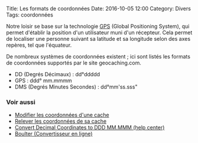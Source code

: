 Title: Les formats de coordonnées
Date: 2016-10-05 12:00
Category: Divers
Tags: coordonnées

Notre loisir se base sur la technologie
[GPS](https://fr.wikipedia.org/wiki/Global_Positioning_System) (Global
Positioning System), qui permet d'établir la position d'un utilisateur muni d'un
récepteur. Cela permet de localiser une personne suivant sa latitude et sa
longitude selon des axes repères, tel que l'équateur.


De nombreux systèmes de coordonnées existent ; ici sont listés les formats de
coordonnées supportés par le site geocaching.com.

- DD (Degrés Décimaux) : dd°ddddd
- GPS : ddd° mm.mmmm
- DMS (Degrés Minutes Secondes) : dd°mm'ss.sss"

### Voir aussi
* [Modifier les coordonnées d'une cache]({filename}/edit_coordinates.md)
* [Relever les coordonnées de sa cache]({filename}/get_coordinates.md)
* [Convert Decimal Coordinates to DDD MM.MMM (help
  center)](http://support.groundspeak.com/index.php?pg=kb.page&id=207)
* [Boulter (Convertisseur en ligne)](http://boulter.com/gps/)
